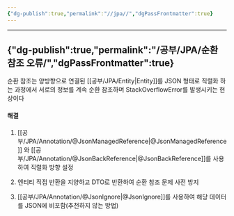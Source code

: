 ```yaml
---
{"dg-publish":true,"permalink":"//jpa//","dgPassFrontmatter":true}
---
```



---
{"dg-publish":true,"permalink":"/공부/JPA/순환 참조 오류/","dgPassFrontmatter":true}
---

순환 참조는 양방향으로 연결된 [[공부/JPA/Entity\|Entity]]를 JSON 형태로 직렬화 하는 과정에서 서로의 정보를 계속 순환 참조하며 StackOverflowError를 발생시키는 현상이다

#### 해결
1. [[공부/JPA/Annotation/@JsonManagedReference\|@JsonManagedReference]] 와 [[공부/JPA/Annotation/@JsonBackReference\|@JsonBackReference]]를 사용하여 직렬화 방향 설정

2. 엔티티 직접 반환을 지양하고 DTO로 반환하여 순환 참조 문제 사전 방지

3. [[공부/JPA/Annotation/@JsonIgnore\|@JsonIgnore]]를 사용하여 해당 데이터를 JSON에 비포함(추천하지 않는 방법)